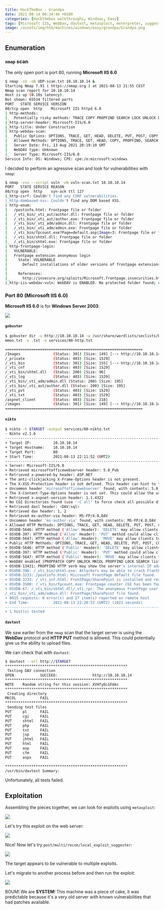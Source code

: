 ```yaml
---
title: HackTheBox - Grandpa
date: 2021-08-14 00:34:46 +0100
categories: [Hackthebox walkthroughs, Windows, Easy]
tags: [Microsoft IIS, WebDav, davtest, metasploit, meterpreter, suggester, MS14-070, htb-windows-easy, writeup, oscp-prep]
image: /assets/img/htb/machines/windows/easy/grandpa/Grandpa.png
---
```


## Enumeration

### `nmap` scan

The only open port is port 80, running **Microsoft IIS 6.0**

```bash
$ nmap -sU -oN UDP-scan.txt 10.10.10.14 &
Starting Nmap 7.91 ( https://nmap.org ) at 2021-08-13 21:55 CEST
Nmap scan report for 10.10.10.14
Host is up (0.10s latency).
Not shown: 65534 filtered ports
PORT   STATE SERVICE VERSION
80/tcp open  http    Microsoft IIS httpd 6.0
| http-methods: 
|_  Potentially risky methods: TRACE COPY PROPFIND SEARCH LOCK UNLOCK DELETE PUT MOVE MKCOL PROPPATCH
|_http-server-header: Microsoft-IIS/6.0
|_http-title: Under Construction
| http-webdav-scan: 
|   Public Options: OPTIONS, TRACE, GET, HEAD, DELETE, PUT, POST, COPY, MOVE, MKCOL, PROPFIND, PROPPATCH, LOCK, UNLOCK, SEARCH
|   Allowed Methods: OPTIONS, TRACE, GET, HEAD, COPY, PROPFIND, SEARCH, LOCK, UNLOCK
|   Server Date: Fri, 13 Aug 2021 20:19:10 GMT
|   WebDAV type: Unknown
|_  Server Type: Microsoft-IIS/6.0
Service Info: OS: Windows; CPE: cpe:/o:microsoft:windows
```

I decided to perform an agressive scan and look for vulnerabilities with `nmap`:

```bash
$ nmap -vvv --script vuln -oN vuln-scan.txt 10.10.10.14
PORT   STATE SERVICE REASON
80/tcp open  http    syn-ack ttl 127
|_http-csrf: Couldn't find any CSRF vulnerabilities.
|_http-dombased-xss: Couldn't find any DOM based XSS.
| http-enum: 
|   /postinfo.html: Frontpage file or folder
|   /_vti_bin/_vti_aut/author.dll: Frontpage file or folder
|   /_vti_bin/_vti_aut/author.exe: Frontpage file or folder
|   /_vti_bin/_vti_adm/admin.dll: Frontpage file or folder
|   /_vti_bin/_vti_adm/admin.exe: Frontpage file or folder
|   /_vti_bin/fpcount.exe?Page=default.asp|Image=3: Frontpage file or folder
|   /_vti_bin/shtml.dll: Frontpage file or folder
|_  /_vti_bin/shtml.exe: Frontpage file or folder
| http-frontpage-login: 
|   VULNERABLE:
|   Frontpage extension anonymous login
|     State: VULNERABLE
|       Default installations of older versions of frontpage extensions allow anonymous logins which can lead to server compromise.
|       
|     References:
|_      http://insecure.org/sploits/Microsoft.frontpage.insecurities.html
|_http-iis-webdav-vuln: WebDAV is ENABLED. No protected folder found; check not run. If you know a protected folder, add --script-args=webdavfolder=<path>
```

### Port 80 (Microsoft IIS 6.0)

**Microsoft IIS 6.0** is for **Windows Server 2003**:

![](/assets/img/htb/machines/windows/easy/grandpa/IIS_Versions.png)

#### `gobuster`

```bash
$ gobuster dir -u http://10.10.10.14 -w /usr/share/wordlists/seclists/Discovery/Web-Content/co
mmon.txt -x .txt -o services/80-http.txt

===============================================================
/Images               (Status: 301) [Size: 149] [--> http://10.10.10.14/Images/]
/_private             (Status: 403) [Size: 1529]
/_vti_bin             (Status: 301) [Size: 155] [--> http://10.10.10.14/%5Fvti%5Fbin/]
/_vti_cnf             (Status: 403) [Size: 1529]
/_vti_bin/shtml.dll   (Status: 200) [Size: 96]
/_vti_log             (Status: 403) [Size: 1529]
/_vti_bin/_vti_adm/admin.dll (Status: 200) [Size: 195]
/_vti_bin/_vti_aut/author.dll (Status: 200) [Size: 195]
/_vti_pvt             (Status: 403) [Size: 1529]
/_vti_txt             (Status: 403) [Size: 1529]
/aspnet_client        (Status: 403) [Size: 218]
/images               (Status: 301) [Size: 149] [--> http://10.10.10.14/images/]
===============================================================
```

#### `nikto`

```bash
$ nikto -h $TARGET -output services/80-nikto.txt
- Nikto v2.1.6
---------------------------------------------------------------------------
+ Target IP:          10.10.10.14
+ Target Hostname:    10.10.10.14
+ Target Port:        80
+ Start Time:         2021-08-13 22:11:52 (GMT2)
---------------------------------------------------------------------------
+ Server: Microsoft-IIS/6.0
+ Retrieved microsoftofficewebserver header: 5.0_Pub
+ Retrieved x-powered-by header: ASP.NET
+ The anti-clickjacking X-Frame-Options header is not present.
+ The X-XSS-Protection header is not defined. This header can hint to the user agent to protect against some forms of XSS
+ Uncommon header 'microsoftofficewebserver' found, with contents: 5.0_Pub
+ The X-Content-Type-Options header is not set. This could allow the user agent to render the content of the site in a different fashion to the MIME type
+ Retrieved x-aspnet-version header: 1.1.4322
+ No CGI Directories found (use '-C all' to force check all possible dirs)
+ Retrieved dasl header: <DAV:sql>
+ Retrieved dav header: 1, 2
+ Retrieved ms-author-via header: MS-FP/4.0,DAV
+ Uncommon header 'ms-author-via' found, with contents: MS-FP/4.0,DAV
+ Allowed HTTP Methods: OPTIONS, TRACE, GET, HEAD, DELETE, PUT, POST, COPY, MOVE, MKCOL, PROPFIND, PROPPATCH, LOCK, UNLOCK, SEARCH 
+ OSVDB-5646: HTTP method ('Allow' Header): 'DELETE' may allow clients to remove files on the web server.
+ OSVDB-397: HTTP method ('Allow' Header): 'PUT' method could allow clients to save files on the web server.
+ OSVDB-5647: HTTP method ('Allow' Header): 'MOVE' may allow clients to change file locations on the web server.
+ Public HTTP Methods: OPTIONS, TRACE, GET, HEAD, DELETE, PUT, POST, COPY, MOVE, MKCOL, PROPFIND, PROPPATCH, LOCK, UNLOCK, SEARCH 
+ OSVDB-5646: HTTP method ('Public' Header): 'DELETE' may allow clients to remove files on the web server.
+ OSVDB-397: HTTP method ('Public' Header): 'PUT' method could allow clients to save files on the web server.
+ OSVDB-5647: HTTP method ('Public' Header): 'MOVE' may allow clients to change file locations on the web server.
+ WebDAV enabled (PROPPATCH COPY UNLOCK MKCOL PROPFIND LOCK SEARCH listed as allowed)
+ OSVDB-13431: PROPFIND HTTP verb may show the server's internal IP address: http://10.10.10.14/
+ OSVDB-396: /_vti_bin/shtml.exe: Attackers may be able to crash FrontPage by requesting a DOS device, like shtml.exe/aux.htm -- a DoS was not attempted.
+ OSVDB-3233: /postinfo.html: Microsoft FrontPage default file found.
+ OSVDB-3233: /_vti_inf.html: FrontPage/SharePoint is installed and reveals its version number (check HTML source for more information).
+ OSVDB-3500: /_vti_bin/fpcount.exe: Frontpage counter CGI has been found. FP Server version 97 allows remote users to execute arbitrary system commands, though a vulnerability in this version could not be confirmed. http://cve.mitre.org/cgi-bin/cvename.cgi?name=CVE-1999-1376. http://www.securityfocus.com/bid/2252.
+ OSVDB-67: /_vti_bin/shtml.dll/_vti_rpc: The anonymous FrontPage user is revealed through a crafted POST.
/_vti_bin/_vti_adm/admin.dll: FrontPage/SharePoint file found.
+ 8015 requests: 0 error(s) and 27 item(s) reported on remote host
+ End Time:           2021-08-13 22:28:53 (GMT2) (1021 seconds)
---------------------------------------------------------------------------
+ 1 host(s) tested
```

#### `davtest`

We saw earlier from the `nmap` scan that the target server is using the **WebDav** protocol and **HTTP PUT** method is allowed. This could potentially give us the ability to upload files.

We can check that with `davtest`:

```bash
$ davtest --url http://$TARGET
********************************************************
 Testing DAV connection
OPEN            SUCCEED:                http://10.10.10.14
********************************************************
NOTE    Random string for this session: XVHfy6LGFmkc
********************************************************
 Creating directory
MKCOL           FAIL
********************************************************
 Sending test files
PUT     pl      FAIL
PUT     cgi     FAIL
PUT     shtml   FAIL
PUT     php     FAIL
PUT     txt     FAIL
PUT     jsp     FAIL
PUT     jhtml   FAIL
PUT     html    FAIL
PUT     asp     FAIL
PUT     cfm     FAIL
PUT     aspx    FAIL

********************************************************
/usr/bin/davtest Summary:
```

Unfortunately, all tests failed.

## Exploitation

Assembling the pieces together, we can look for exploits using `metasploit`:

![](/assets/img/htb/machines/windows/easy/grandpa/msf.png)

Let's try this exploit on the web server:

![](/assets/img/htb/machines/windows/easy/grandpa/meterpreter.png)

Nice! Now let's try `post/multi/recon/local_exploit_suggester`:

![](/assets/img/htb/machines/windows/easy/grandpa/suggester.png)

The target appears to be vulnerable to multiple exploits.

Let's migrate to another process before and then run the exploit:

![](/assets/img/htb/machines/windows/easy/grandpa/SYSTEM.png)

BOUM! We are **SYSTEM**! This machine was a piece of cake, it was predictable because it's a very old server with known vulnerabilities that had patches available.

